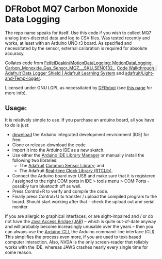 # DFRobot MQ7 Carbon Monoxide Data Logging
The repo name speaks for itself.  Use this code if you wish to collect MQ7 analog (non-discrete) data and log to CSV files.  Was tested recently and works, at least with an Arduino UNO r3 board.  As specified and necessitated by the sensor, external calibration is required for absolute accuracy.

Collates code from [FeifeiDeakin/MotionDataLogging: MotionDataLogging](https://github.com/FeifeiDeakin/MotionDataLogging), [Carbon_Monoxide_Gas_Sensor_MQ7___SKU_SEN0132_](https://wiki.dfrobot.com/Carbon_Monoxide_Gas_Sensor_MQ7___SKU_SEN0132_), [Code Walkthrough | Adafruit Data Logger Shield | Adafruit Learning System](https://learn.adafruit.com/adafruit-data-logger-shield/using-the-real-time-clock-3) and [adafruit/Light-and-Temp-logger](https://github.com/adafruit/Light-and-Temp-logger).

Licensed under GNU LGPL as necessitated by [DFRobot](https://www.dfrobot.com/) (see [this page](https://www.gnu.org/licenses/) for more info).

## Usage:
It is relatively simple to use.  If you purchase an arduino board, all you have to do is just:
* [download](https://www.arduino.cc/en/main/software) the Arduino integrated development environment (IDE) for free.
* Clone or release-download the code.
* Import it into the Arduino IDE as a new sketch.
* Use either the [Arduino IDE Library Manager](https://www.arduino.cc/en/guide/libraries) or manually install the following two libraries:
  * The [Adafruit](https://www.adafruit.com/) [Common Sensor Library](https://github.com/adafruit/Adafruit_Sensor); and
  * The Adafruit [Real-time Clock Library (RTCLib)](https://github.com/adafruit/RTClib).
* Connect the Arduino board over USB and make sure that it is registered / assigned to the right COM ports in IDE > tools menu > COM Ports - possibly turn bluetooth off as well.
* Press Control+R to verify and compile the code.
* Finally press Control+U to transfer / upload the compiled program to the board.  Should start working after that - check the upload out and serial moniter.

If you are allergic to graphical interfaces, or are sight-impaired and / or do not have the [Java Access Bridge (JAB)](https://docs.oracle.com/javase/accessbridge/2.0.2/introduction.htm) &ndash; which is quite out-of-date anyway and will probably become increasingly unusable over the years &ndash; then you can always use the [Arduino-CLI](https://www.arduino.cc/pro/cli), the Arduino command-line interface (CLI).  This simplifies the process even more, if you are used to text-based computer interaction.  Also, NVDA is the only screen-reader that reliably works with the IDE, whereas JAWS crashes nearly every single time for some reason.
